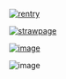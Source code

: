 [![rentry](https://64.media.tumblr.com/1f730f86d1142c23bad10e3f430ee7c5/cf625173dac6fdc8-f8/s400x600/d003f2e38bcd34b4e03b3915e1029466665f2445.pnj)](https://rentry.co/-cursedspeech)

[![strawpage](https://64.media.tumblr.com/cf57efaff2842524190517892597ae7a/cf625173dac6fdc8-2c/s400x600/35493705ba1f5c927d25ed5b42857c31cf413533.pnj)](https://togeinumakis.straw.page)

[![image](https://github.com/user-attachments/assets/f7f39f34-d957-4781-a686-3efaf2870326)](https://togeinumakis.atabook.org/)

![image](https://github.com/user-attachments/assets/87d0944f-db3e-4370-80fa-2bf350e91800)


